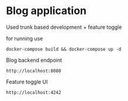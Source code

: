 # Blog application

Used trunk based development + feature toggle

for running use

````
docker-compose build && docker-compose up -d
````

Blog backend endpoint
````
http://localhost:8080
````

Feature toggle UI
````
http://localhost:4242
````

